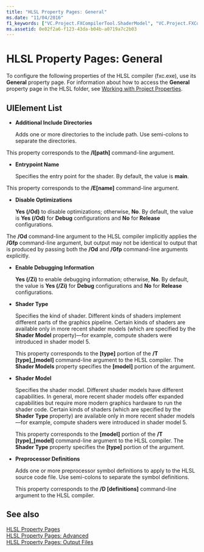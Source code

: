 ```yaml
---
title: "HLSL Property Pages: General"
ms.date: "11/04/2016"
f1_keywords: ["VC.Project.FXCompilerTool.ShaderModel", "VC.Project.FXCompilerTool.PreprocessorDefinitions", "VC.Project.FXCompilerTool.ShaderType", "VC.Project.FXCompilerTool.EnableDebuggingInformation", "VC.Project.FXCompilerTool.AdditionalIncludeDirectories", "VC.Project.FXCompilerTool.DisableOptimizations", "VC.Project.FXCompilerTool.EntryPointName"]
ms.assetid: 0e02f2a6-f123-43da-b04b-a0719a7c2b03
---
```

# HLSL Property Pages: General

To configure the following properties of the HLSL compiler (fxc.exe), use its **General** property page. For information about how to access the **General** property page in the HLSL folder, see [Working with Project Properties](../ide/working-with-project-properties.md).

## UIElement List

- **Additional Include Directories**

   Adds one or more directories to the include path. Use semi-colons to separate the directories.

This property corresponds to the **/I[path]** command-line argument.

- **Entrypoint Name**

   Specifies the entry point for the shader. By default, the value is **main**.

This property corresponds to the **/E[name]** command-line argument.

- **Disable Optimizations**

   **Yes (/Od)** to disable optimizations; otherwise, **No**. By default, the value is **Yes (/Od)** for **Debug** configurations and **No** for **Release** configurations.

The **/Od** command-line argument to the HLSL compiler implicitly applies the **/Gfp** command-line argument, but output may not be identical to output that is produced by passing both the **/Od** and **/Gfp** command-line arguments explicitly.

- **Enable Debugging Information**

   **Yes (/Zi)** to enable debugging information; otherwise, **No**. By default, the value is **Yes (/Zi)** for **Debug** configurations and **No** for **Release** configurations.

- **Shader Type**

   Specifies the kind of shader. Different kinds of shaders implement different parts of the graphics pipeline. Certain kinds of shaders are available only in more recent shader models (which are specified by the **Shader Model** property)—for example, compute shaders were introduced in shader model 5.

   This property corresponds to the **\[type]** portion of the **/T \[type]_\[model]** command-line argument to the HLSL compiler. The **Shader Models** property specifies the **[model]** portion of the argument.

- **Shader Model**

   Specifies the shader model. Different shader models have different capabilities. In general, more recent shader models offer expanded capabilities but require more modern graphics hardware to run the shader code. Certain kinds of shaders (which are specified by the **Shader Type** property) are available only in more recent shader models—for example, compute shaders were introduced in shader model 5.

   This property corresponds to the **\[model]** portion of the **/T \[type]_\[model]** command-line argument to the HLSL compiler. The **Shader Type** property specifies the **[type]** portion of the argument.

- **Preprocessor Definitions**

   Adds one or more preprocessor symbol definitions to apply to the HLSL source code file. Use semi-colons to separate the symbol definitions.

   This property corresponds to the **/D \[definitions]** command-line argument to the HLSL compiler.

## See also

[HLSL Property Pages](../ide/hlsl-property-pages.md)<br>
[HLSL Property Pages: Advanced](../ide/hlsl-property-pages-advanced.md)<br>
[HLSL Property Pages: Output Files](../ide/hlsl-property-pages-output-files.md)
